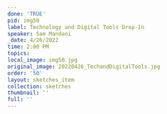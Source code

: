 ```yaml
---
done: 'TRUE'
pid: img50
label: Technology and Digital Tools Drop-In
speaker: Sam Mandani
_date: 4/26/2022
time: 2:00 PM
topics:
local_image: img50.jpg
original_image: 20220426_TechandDigitalTools.jpg
order: '50'
layout: sketches_item
collection: sketches
thumbnail: ''
full: ''
---
```

